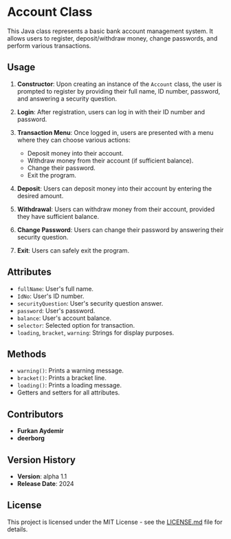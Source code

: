 # Account Class

This Java class represents a basic bank account management system. It allows users to register, deposit/withdraw money, change passwords, and perform various transactions.

## Usage

1. **Constructor**: Upon creating an instance of the `Account` class, the user is prompted to register by providing their full name, ID number, password, and answering a security question.

2. **Login**: After registration, users can log in with their ID number and password.

3. **Transaction Menu**: Once logged in, users are presented with a menu where they can choose various actions:
   - Deposit money into their account.
   - Withdraw money from their account (if sufficient balance).
   - Change their password.
   - Exit the program.

4. **Deposit**: Users can deposit money into their account by entering the desired amount.

5. **Withdrawal**: Users can withdraw money from their account, provided they have sufficient balance.

6. **Change Password**: Users can change their password by answering their security question.

7. **Exit**: Users can safely exit the program.

## Attributes

- `fullName`: User's full name.
- `IdNo`: User's ID number.
- `securityQuestion`: User's security question answer.
- `password`: User's password.
- `balance`: User's account balance.
- `selector`: Selected option for transaction.
- `loading`, `bracket`, `warning`: Strings for display purposes.

## Methods

- `warning()`: Prints a warning message.
- `bracket()`: Prints a bracket line.
- `loading()`: Prints a loading message.
- Getters and setters for all attributes.

## Contributors

- **Furkan Aydemir**
- **deerborg**

## Version History

- **Version**: alpha 1.1
- **Release Date**: 2024

## License

This project is licensed under the MIT License - see the [LICENSE.md](LICENSE.md) file for details.
